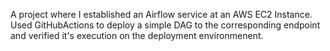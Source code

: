 A project where I established an Airflow service at an AWS EC2 Instance.
Used GitHubActions to deploy a simple DAG to the corresponding endpoint and verified it's execution on the deployment environmenent.
